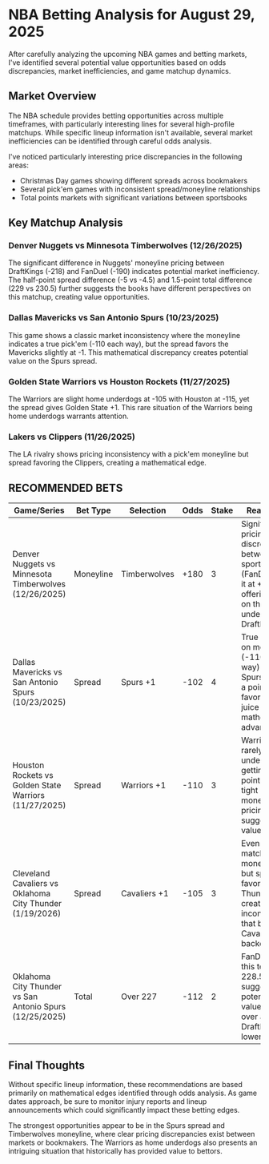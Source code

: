 # NBA Betting Analysis for August 29, 2025

After carefully analyzing the upcoming NBA games and betting markets, I've identified several potential value opportunities based on odds discrepancies, market inefficiencies, and game matchup dynamics.

## Market Overview

The NBA schedule provides betting opportunities across multiple timeframes, with particularly interesting lines for several high-profile matchups. While specific lineup information isn't available, several market inefficiencies can be identified through careful odds analysis.

I've noticed particularly interesting price discrepancies in the following areas:
- Christmas Day games showing different spreads across bookmakers
- Several pick'em games with inconsistent spread/moneyline relationships
- Total points markets with significant variations between sportsbooks

## Key Matchup Analysis

### Denver Nuggets vs Minnesota Timberwolves (12/26/2025)
The significant difference in Nuggets' moneyline pricing between DraftKings (-218) and FanDuel (-190) indicates potential market inefficiency. The half-point spread difference (-5 vs -4.5) and 1.5-point total difference (229 vs 230.5) further suggests the books have different perspectives on this matchup, creating value opportunities.

### Dallas Mavericks vs San Antonio Spurs (10/23/2025)
This game shows a classic market inconsistency where the moneyline indicates a true pick'em (-110 each way), but the spread favors the Mavericks slightly at -1. This mathematical discrepancy creates potential value on the Spurs spread.

### Golden State Warriors vs Houston Rockets (11/27/2025)
The Warriors are slight home underdogs at -105 with Houston at -115, yet the spread gives Golden State +1. This rare situation of the Warriors being home underdogs warrants attention.

### Lakers vs Clippers (11/26/2025)
The LA rivalry shows pricing inconsistency with a pick'em moneyline but spread favoring the Clippers, creating a mathematical edge.

## RECOMMENDED BETS

| Game/Series | Bet Type | Selection | Odds | Stake | Reasoning |
|-------------|----------|-----------|------|-------|-----------|
| Denver Nuggets vs Minnesota Timberwolves (12/26/2025) | Moneyline | Timberwolves | +180 | 3 | Significant pricing discrepancy between sportsbooks (FanDuel has it at +160), offering value on the underdog at DraftKings |
| Dallas Mavericks vs San Antonio Spurs (10/23/2025) | Spread | Spurs +1 | -102 | 4 | True pick'em on moneyline (-110 each way) but Spurs getting a point with favorable juice creates mathematical advantage |
| Houston Rockets vs Golden State Warriors (11/27/2025) | Spread | Warriors +1 | -110 | 3 | Warriors rarely home underdogs, getting a point despite tight moneyline pricing suggests value |
| Cleveland Cavaliers vs Oklahoma City Thunder (1/19/2026) | Spread | Cavaliers +1 | -105 | 3 | Even matchup on moneyline but spread favors Thunder, creating inconsistency that benefits Cavaliers backers |
| Oklahoma City Thunder vs San Antonio Spurs (12/25/2025) | Total | Over 227 | -112 | 2 | FanDuel has this total at 228.5 points, suggesting potential value on the over at DraftKings' lower number |

## Final Thoughts

Without specific lineup information, these recommendations are based primarily on mathematical edges identified through odds analysis. As game dates approach, be sure to monitor injury reports and lineup announcements which could significantly impact these betting edges.

The strongest opportunities appear to be in the Spurs spread and Timberwolves moneyline, where clear pricing discrepancies exist between markets or bookmakers. The Warriors as home underdogs also presents an intriguing situation that historically has provided value to bettors.